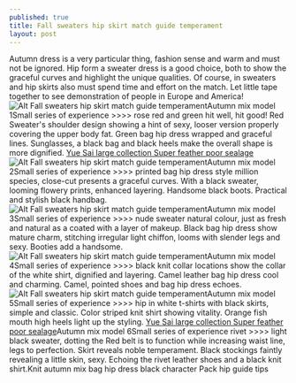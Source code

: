 ```yaml
---
published: true
title: Fall sweaters hip skirt match guide temperament
layout: post
---
```

Autumn dress is a very particular thing, fashion sense and warm and must not be ignored. Hip form a sweater dress is a good choice, both to show the graceful curves and highlight the unique qualities. Of course, in sweaters and hip skirts also must spend time and effort on the match. Let little tape together to see demonstration of people in Europe and America!![Alt Fall sweaters hip skirt match guide temperament](https://c2.staticflickr.com/2/1471/25918525205_e887b80bab_z.jpg)Autumn mix model 1Small series of experience >>>> rose red and green hit well, hit good! Red Sweater\'s shoulder design showing a hint of sexy, looser version properly covering the upper body fat. Green bag hip dress wrapped and graceful lines. Sunglasses, a black bag and black heels make the overall shape is more dignified. [Yue Sai large collection Super feather poor sealage](http://otterbox2016.blog.com/2016/01/26/yue-sai-large-collection-super-feather-poor-sealage-cargo-post-that-you-see/)![Alt Fall sweaters hip skirt match guide temperament](https://c2.staticflickr.com/2/1648/25617975130_7827327b11_z.jpg)Autumn mix model 2Small series of experience >>>> printed bag hip dress style million species, close-cut presents a graceful curves. With a black sweater, looming flowery prints, enhanced layering. Handsome black boots. Practical and stylish black handbag.![Alt Fall sweaters hip skirt match guide temperament](https://c2.staticflickr.com/2/1574/25797782222_033a073ccf_z.jpg)Autumn mix model 3Small series of experience >>>> nude sweater natural colour, just as fresh and natural as a coated with a layer of makeup. Black bag hip dress show mature charm, stitching irregular light chiffon, looms with slender legs and sexy. Booties add a handsome.![Alt Fall sweaters hip skirt match guide temperament](https://c2.staticflickr.com/2/1587/25617988050_0644800663_z.jpg)Autumn mix model 4Small series of experience >>>> black knit collar locations show the collar of the white shirt, dignified and layering. Camel leather bag hip dress cool and charming. Camel, pointed shoes and bag hip dress echoes.![Alt Fall sweaters hip skirt match guide temperament](https://c2.staticflickr.com/2/1638/25617994100_d80978da95_z.jpg)Autumn mix model 5Small series of experience >>>> hip in white t-shirts with black skirts, simple and classic. Color striped knit shirt showing vitality. Orange fish mouth high heels light up the styling. [Yue Sai large collection Super feather poor sealage](http://otterbox2016.blog.com/2016/01/26/yue-sai-large-collection-super-feather-poor-sealage-cargo-post-that-you-see/)Autumn mix model 6Small series of experience rivet >>>> light black sweater, dotting the Red belt is to function while increasing waist line, legs to perfection. Skirt reveals noble temperament. Black stockings faintly revealing a little skin, sexy. Echoing the rivet leather shoes and a black knit shirt.Knit autumn mix bag hip dress black character Pack hip guide tips